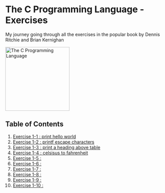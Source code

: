 # The C Programming Language - Exercises
My journey going through all the exercises in the popular book by Dennis Ritchie and Brian Kernighan 

<image src="assets/TheCProgrammingLanguageBook.png" alt="The C Programming Language" height=200 />

## Table of Contents
1. [Exercise 1-1 : print hello world](exercises/exercise1-1.md)
2. [Exercise 1-2 : printf escape characters](exercises/exercise1-2.md)
3. [Exercise 1-3 : print a heading above table](exercises/exercise1-3.md)
4. [Exercise 1-4 : celsisus to fahrenheit](exercises/exercise1-4.md)
5. [Exercise 1-5 : ](exercises/exercise1-5.md)
6. [Exercise 1-6 : ](exercises/exercise1-6.md)
7. [Exercise 1-7 : ](exercises/exercise1-7.md)
8. [Exercise 1-8 : ](exercises/exercise1-8.md)
9. [Exercise 1-9 : ](exercises/exercise1-9.md)
10. [Exercise 1-10 : ](exercises/exercise1-10.md)
